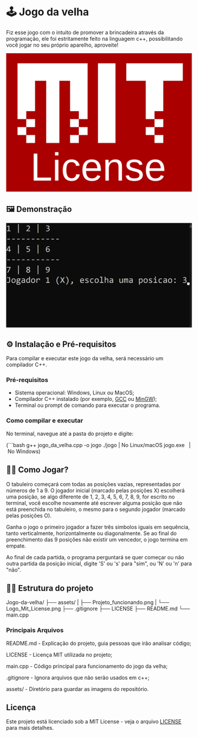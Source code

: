 # 🕹 Jogo da velha

Fiz esse jogo com o intuito de promover a brincadeira através da programação, ele foi estritamente feito na linguagem c++, possibilitando você jogar no seu próprio aparelho, aproveite!

![MIT License](assets/Logo_Mit_License.png)

## 🖼 Demonstração

![Jogo rodando](assets/Projeto_funcionando.png)

## ⚙ Instalação e Pré-requisitos

Para compilar e executar este jogo da velha, será necessário um compilador C++.

### Pré-requisitos

- Sistema operacional: Windows, Linux ou MacOS;
- Compilador C++ instalado (por exemplo, [GCC](https://gcc.gnu.org/) ou [MinGW](http://www.mingw.org/));
- Terminal ou prompt de comando para executar o programa.

### Como compilar e executar

No terminal, navegue até a pasta do projeto e digite:

(```bash
g++ jogo_da_velha.cpp -o jogo
./jogo     | No Linux/macOS
jogo.exe   | No Windows)

## 👨‍🏫 Como Jogar? 

O tabuleiro começará com todas as posições vazias, representadas por números de 1 a 9. O jogador inicial (marcado pelas posições X) escolherá uma posição, se algo diferente de 1, 2, 3, 4, 5, 6, 7, 8, 9, for escrito no terminal, você escolhe novamente até escrever alguma posição que não está preenchida no tabuleiro, o mesmo para o segundo jogador (marcado pelas posições O).

Ganha o jogo o primeiro jogador a fazer três símbolos iguais em sequência, tanto verticalmente, horizontalmente ou diagonalmente. Se ao final do preenchimento das 9 posições não existir um vencedor, o jogo termina em empate.

Ao final de cada partida, o programa perguntará se quer começar ou não outra partida da posição inicial, digite 'S' ou 's' para "sim", ou 'N' ou 'n' para "não".

## 👨‍💻 Estrutura do projeto

Jogo-da-velha/
├── assets/
|    ├── Projeto_funcionando.png
|    └── Logo_Mit_License.png
├── .gitignore
├── LICENSE
├── README.md
└── main.cpp

### Principais Arquivos

README.md - Explicação do projeto, guia pessoas que irão analisar código;

LICENSE - Licença MIT utilizada no projeto;

main.cpp - Código principal para funcionamento do jogo da velha;

.gitignore - Ignora arquivos que não serão usados em c++;

assets/ - Diretório para guardar as imagens do repositório.

## Licença  

Este projeto está licenciado sob a MIT License - veja o arquivo [LICENSE](LICENSE) para mais detalhes.  


